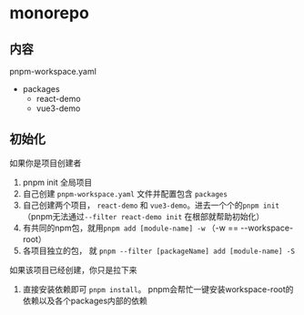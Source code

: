 # monorepo

## 内容
pnpm-workspace.yaml
- packages
  - react-demo
  - vue3-demo

## 初始化
如果你是项目创建者
1. pnpm init 全局项目
2. 自己创建 `pnpm-workspace.yaml` 文件并配置包含 `packages`
3. 自己创建两个项目， `react-demo` 和 `vue3-demo`。进去一个个的`pnpm init` （pnpm无法通过`--filter react-demo init` 在根部就帮助初始化）
4. 有共同的npm包，就用`pnpm add [module-name] -w` （-w == --workspace-root）
5. 各项目独立的包， 就 `pnpm --filter [packageName] add [module-name] -S`

如果该项目已经创建，你只是拉下来
1. 直接安装依赖即可 `pnpm install`。 pnpm会帮忙一键安装workspace-root的依赖以及各个packages内部的依赖